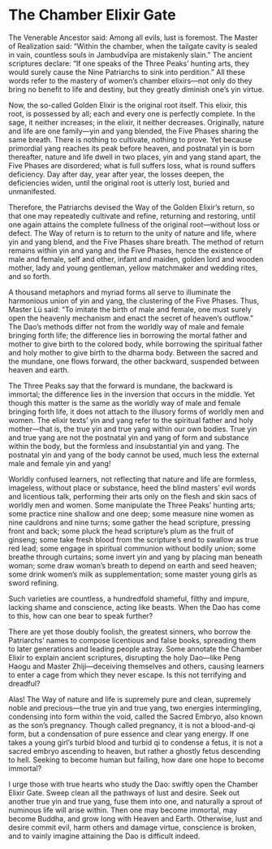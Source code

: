 # The Chamber Elixir Gate

The Venerable Ancestor said: Among all evils, lust is foremost. The Master of Realization said: “Within the chamber, when the tailgate cavity is sealed in vain, countless souls in Jambudvīpa are mistakenly slain.” The ancient scriptures declare: “If one speaks of the Three Peaks’ hunting arts, they would surely cause the Nine Patriarchs to sink into perdition.” All these words refer to the mastery of women’s chamber elixirs—not only do they bring no benefit to life and destiny, but they greatly diminish one’s yin virtue.

Now, the so-called Golden Elixir is the original root itself. This elixir, this root, is possessed by all; each and every one is perfectly complete. In the sage, it neither increases; in the elixir, it neither decreases. Originally, nature and life are one family—yin and yang blended, the Five Phases sharing the same breath. There is nothing to cultivate, nothing to prove. Yet because primordial yang reaches its peak before heaven, and postnatal yin is born thereafter, nature and life dwell in two places, yin and yang stand apart, the Five Phases are disordered; what is full suffers loss, what is round suffers deficiency. Day after day, year after year, the losses deepen, the deficiencies widen, until the original root is utterly lost, buried and unmanifested.

Therefore, the Patriarchs devised the Way of the Golden Elixir’s return, so that one may repeatedly cultivate and refine, returning and restoring, until one again attains the complete fullness of the original root—without loss or defect. The Way of return is to return to the unity of nature and life, where yin and yang blend, and the Five Phases share breath. The method of return remains within yin and yang and the Five Phases, hence the existence of male and female, self and other, infant and maiden, golden lord and wooden mother, lady and young gentleman, yellow matchmaker and wedding rites, and so forth.

A thousand metaphors and myriad forms all serve to illuminate the harmonious union of yin and yang, the clustering of the Five Phases. Thus, Master Lü said: “To imitate the birth of male and female, one must surely open the heavenly mechanism and enact the secret of heaven’s outflow.” The Dao’s methods differ not from the worldly way of male and female bringing forth life; the difference lies in borrowing the mortal father and mother to give birth to the colored body, while borrowing the spiritual father and holy mother to give birth to the dharma body. Between the sacred and the mundane, one flows forward, the other backward, suspended between heaven and earth.

The Three Peaks say that the forward is mundane, the backward is immortal; the difference lies in the inversion that occurs in the middle. Yet though this matter is the same as the worldly way of male and female bringing forth life, it does not attach to the illusory forms of worldly men and women. The elixir texts’ yin and yang refer to the spiritual father and holy mother—that is, the true yin and true yang within our own bodies. True yin and true yang are not the postnatal yin and yang of form and substance within the body, but the formless and insubstantial yin and yang. The postnatal yin and yang of the body cannot be used, much less the external male and female yin and yang!

Worldly confused learners, not reflecting that nature and life are formless, imageless, without place or substance, heed the blind masters’ evil words and licentious talk, performing their arts only on the flesh and skin sacs of worldly men and women. Some manipulate the Three Peaks’ hunting arts; some practice nine shallow and one deep; some measure nine women as nine cauldrons and nine turns; some gather the head scripture, pressing front and back; some pluck the head scripture’s plum as the fruit of ginseng; some take fresh blood from the scripture’s end to swallow as true red lead; some engage in spiritual communion without bodily union; some breathe through curtains; some invert yin and yang by placing man beneath woman; some draw woman’s breath to depend on earth and seed heaven; some drink women’s milk as supplementation; some master young girls as sword refining.

Such varieties are countless, a hundredfold shameful, filthy and impure, lacking shame and conscience, acting like beasts. When the Dao has come to this, how can one bear to speak further?

There are yet those doubly foolish, the greatest sinners, who borrow the Patriarchs’ names to compose licentious and false books, spreading them to later generations and leading people astray. Some annotate the Chamber Elixir to explain ancient scriptures, disrupting the holy Dao—like Peng Haogu and Master Zhiji—deceiving themselves and others, causing learners to enter a cage from which they never escape. Is this not terrifying and dreadful?

Alas! The Way of nature and life is supremely pure and clean, supremely noble and precious—the true yin and true yang, two energies intermingling, condensing into form within the void, called the Sacred Embryo, also known as the son’s pregnancy. Though called pregnancy, it is not a blood-and-qi form, but a condensation of pure essence and clear yang energy. If one takes a young girl’s turbid blood and turbid qi to condense a fetus, it is not a sacred embryo ascending to heaven, but rather a ghostly fetus descending to hell. Seeking to become human but failing, how dare one hope to become immortal?

I urge those with true hearts who study the Dao: swiftly open the Chamber Elixir Gate. Sweep clean all the pathways of lust and desire. Seek out another true yin and true yang, fuse them into one, and naturally a sprout of numinous life will arise within. Then one may become immortal, may become Buddha, and grow long with Heaven and Earth. Otherwise, lust and desire commit evil, harm others and damage virtue, conscience is broken, and to vainly imagine attaining the Dao is difficult indeed.